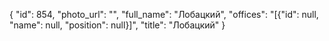 {
    "id": 854,
    "photo_url": "",
    "full_name": "Лобацкий",
    "offices": "[{\"id\": null, \"name\": null, \"position\": null}]",
    "title": "Лобацкий"
}